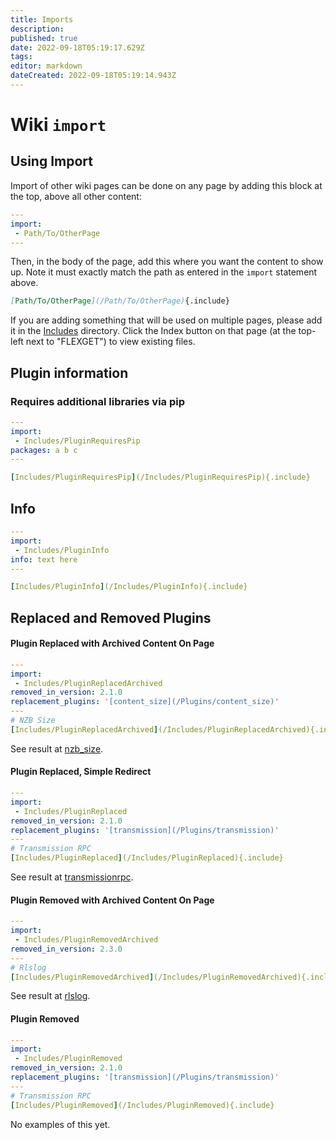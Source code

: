 ```yaml
---
title: Imports
description: 
published: true
date: 2022-09-18T05:19:17.629Z
tags: 
editor: markdown
dateCreated: 2022-09-18T05:19:14.943Z
---
```


# Wiki `import`

## Using Import
Import of other wiki pages can be done on any page by adding this block at the top, above all other content:
```yaml
---
import:
 - Path/To/OtherPage
---
```

Then, in the body of the page, add this where you want the content to show up. Note it must exactly match the path as entered in the `import` statement above.

```markdown
[Path/To/OtherPage](/Path/To/OtherPage){.include}
```

If you are adding something that will be used on multiple pages, please add it in the [Includes](/Includes/) directory. Click the Index button on that page (at the top-left next to "FLEXGET") to view existing files.

## Plugin information

### Requires additional libraries via pip
```yaml
---
import:
 - Includes/PluginRequiresPip
packages: a b c
---

[Includes/PluginRequiresPip](/Includes/PluginRequiresPip){.include}
```

## Info

```yaml
---
import:
 - Includes/PluginInfo
info: text here
---

[Includes/PluginInfo](/Includes/PluginInfo){.include}

```

## Replaced and Removed Plugins
#### Plugin Replaced with Archived Content On Page

```yaml
---
import:
 - Includes/PluginReplacedArchived
removed_in_version: 2.1.0
replacement_plugins: '[content_size](/Plugins/content_size)'
---
# NZB Size
[Includes/PluginReplacedArchived](/Includes/PluginReplacedArchived){.include}
```

See result at [nzb_size](/Plugins/nzb_size).


#### Plugin Replaced, Simple Redirect
```yaml
---
import:
 - Includes/PluginReplaced
removed_in_version: 2.1.0
replacement_plugins: '[transmission](/Plugins/transmission)'
---
# Transmission RPC
[Includes/PluginReplaced](/Includes/PluginReplaced){.include}
```

See result at [transmissionrpc](/Plugins/transmissionrpc).

#### Plugin Removed with Archived Content On Page
```yaml
---
import:
 - Includes/PluginRemovedArchived
removed_in_version: 2.3.0
---
# Rlslog
[Includes/PluginRemovedArchived](/Includes/PluginRemovedArchived){.include}
```

See result at [rlslog](/Plugins/rlslog).

#### Plugin Removed
```yaml
---
import:
 - Includes/PluginRemoved
removed_in_version: 2.1.0
replacement_plugins: '[transmission](/Plugins/transmission)'
---
# Transmission RPC
[Includes/PluginRemoved](/Includes/PluginRemoved){.include}
```

No examples of this yet.
